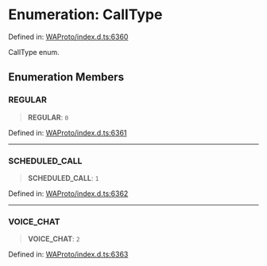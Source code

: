 # Enumeration: CallType

Defined in: [WAProto/index.d.ts:6360](https://github.com/Fokusdotid/Baileys/blob/c0c23ce3104b65dfcc64246c9ee8a49ef38993b5/WAProto/index.d.ts#L6360)

CallType enum.

## Enumeration Members

### REGULAR

> **REGULAR**: `0`

Defined in: [WAProto/index.d.ts:6361](https://github.com/Fokusdotid/Baileys/blob/c0c23ce3104b65dfcc64246c9ee8a49ef38993b5/WAProto/index.d.ts#L6361)

***

### SCHEDULED\_CALL

> **SCHEDULED\_CALL**: `1`

Defined in: [WAProto/index.d.ts:6362](https://github.com/Fokusdotid/Baileys/blob/c0c23ce3104b65dfcc64246c9ee8a49ef38993b5/WAProto/index.d.ts#L6362)

***

### VOICE\_CHAT

> **VOICE\_CHAT**: `2`

Defined in: [WAProto/index.d.ts:6363](https://github.com/Fokusdotid/Baileys/blob/c0c23ce3104b65dfcc64246c9ee8a49ef38993b5/WAProto/index.d.ts#L6363)
